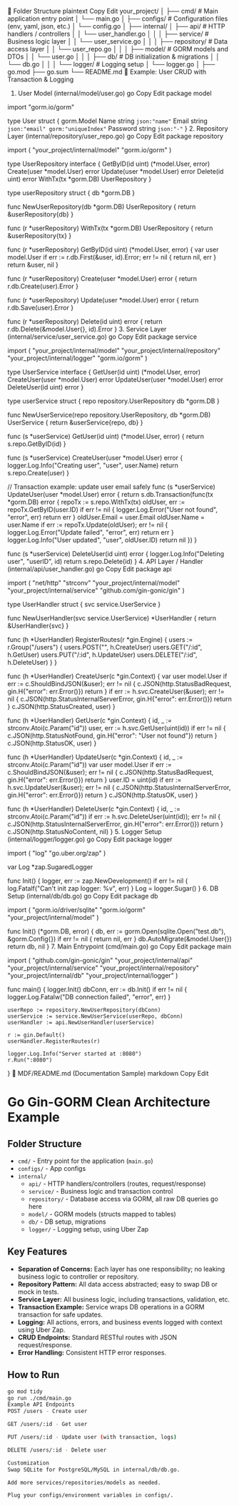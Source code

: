 📁 Folder Structure
plaintext
Copy
Edit
your_project/
│
├── cmd/                  # Main application entry point
│   └── main.go
│
├── configs/              # Configuration files (env, yaml, json, etc.)
│   └── config.go
│
├── internal/
│   ├── api/              # HTTP handlers / controllers
│   │   └── user_handler.go
│   │
│   ├── service/          # Business logic layer
│   │   └── user_service.go
│   │
│   ├── repository/       # Data access layer
│   │   └── user_repo.go
│   │
│   ├── model/            # GORM models and DTOs
│   │   └── user.go
│   │
│   ├── db/               # DB initialization & migrations
│   │   └── db.go
│   │
│   └── logger/           # Logging setup
│       └── logger.go
│
├── go.mod
├── go.sum
└── README.md
📝 Example: User CRUD with Transaction & Logging
1. User Model (internal/model/user.go)
go
Copy
Edit
package model

import "gorm.io/gorm"

type User struct {
    gorm.Model
    Name     string `json:"name"`
    Email    string `json:"email" gorm:"uniqueIndex"`
    Password string `json:"-"`
}
2. Repository Layer (internal/repository/user_repo.go)
go
Copy
Edit
package repository

import (
    "your_project/internal/model"
    "gorm.io/gorm"
)

type UserRepository interface {
    GetByID(id uint) (*model.User, error)
    Create(user *model.User) error
    Update(user *model.User) error
    Delete(id uint) error
    WithTx(tx *gorm.DB) UserRepository
}

type userRepository struct {
    db *gorm.DB
}

func NewUserRepository(db *gorm.DB) UserRepository {
    return &userRepository{db}
}

func (r *userRepository) WithTx(tx *gorm.DB) UserRepository {
    return &userRepository{tx}
}

func (r *userRepository) GetByID(id uint) (*model.User, error) {
    var user model.User
    if err := r.db.First(&user, id).Error; err != nil {
        return nil, err
    }
    return &user, nil
}

func (r *userRepository) Create(user *model.User) error {
    return r.db.Create(user).Error
}

func (r *userRepository) Update(user *model.User) error {
    return r.db.Save(user).Error
}

func (r *userRepository) Delete(id uint) error {
    return r.db.Delete(&model.User{}, id).Error
}
3. Service Layer (internal/service/user_service.go)
go
Copy
Edit
package service

import (
    "your_project/internal/model"
    "your_project/internal/repository"
    "your_project/internal/logger"
    "gorm.io/gorm"
)

type UserService interface {
    GetUser(id uint) (*model.User, error)
    CreateUser(user *model.User) error
    UpdateUser(user *model.User) error
    DeleteUser(id uint) error
}

type userService struct {
    repo repository.UserRepository
    db   *gorm.DB
}

func NewUserService(repo repository.UserRepository, db *gorm.DB) UserService {
    return &userService{repo, db}
}

func (s *userService) GetUser(id uint) (*model.User, error) {
    return s.repo.GetByID(id)
}

func (s *userService) CreateUser(user *model.User) error {
    logger.Log.Info("Creating user", "user", user.Name)
    return s.repo.Create(user)
}

// Transaction example: update user email safely
func (s *userService) UpdateUser(user *model.User) error {
    return s.db.Transaction(func(tx *gorm.DB) error {
        repoTx := s.repo.WithTx(tx)
        oldUser, err := repoTx.GetByID(user.ID)
        if err != nil {
            logger.Log.Error("User not found", "error", err)
            return err
        }
        oldUser.Email = user.Email
        oldUser.Name = user.Name
        if err := repoTx.Update(oldUser); err != nil {
            logger.Log.Error("Update failed", "error", err)
            return err
        }
        logger.Log.Info("User updated", "user", oldUser.ID)
        return nil
    })
}

func (s *userService) DeleteUser(id uint) error {
    logger.Log.Info("Deleting user", "userID", id)
    return s.repo.Delete(id)
}
4. API Layer / Handler (internal/api/user_handler.go)
go
Copy
Edit
package api

import (
    "net/http"
    "strconv"
    "your_project/internal/model"
    "your_project/internal/service"
    "github.com/gin-gonic/gin"
)

type UserHandler struct {
    svc service.UserService
}

func NewUserHandler(svc service.UserService) *UserHandler {
    return &UserHandler{svc}
}

func (h *UserHandler) RegisterRoutes(r *gin.Engine) {
    users := r.Group("/users")
    {
        users.POST("", h.CreateUser)
        users.GET("/:id", h.GetUser)
        users.PUT("/:id", h.UpdateUser)
        users.DELETE("/:id", h.DeleteUser)
    }
}

func (h *UserHandler) CreateUser(c *gin.Context) {
    var user model.User
    if err := c.ShouldBindJSON(&user); err != nil {
        c.JSON(http.StatusBadRequest, gin.H{"error": err.Error()})
        return
    }
    if err := h.svc.CreateUser(&user); err != nil {
        c.JSON(http.StatusInternalServerError, gin.H{"error": err.Error()})
        return
    }
    c.JSON(http.StatusCreated, user)
}

func (h *UserHandler) GetUser(c *gin.Context) {
    id, _ := strconv.Atoi(c.Param("id"))
    user, err := h.svc.GetUser(uint(id))
    if err != nil {
        c.JSON(http.StatusNotFound, gin.H{"error": "User not found"})
        return
    }
    c.JSON(http.StatusOK, user)
}

func (h *UserHandler) UpdateUser(c *gin.Context) {
    id, _ := strconv.Atoi(c.Param("id"))
    var user model.User
    if err := c.ShouldBindJSON(&user); err != nil {
        c.JSON(http.StatusBadRequest, gin.H{"error": err.Error()})
        return
    }
    user.ID = uint(id)
    if err := h.svc.UpdateUser(&user); err != nil {
        c.JSON(http.StatusInternalServerError, gin.H{"error": err.Error()})
        return
    }
    c.JSON(http.StatusOK, user)
}

func (h *UserHandler) DeleteUser(c *gin.Context) {
    id, _ := strconv.Atoi(c.Param("id"))
    if err := h.svc.DeleteUser(uint(id)); err != nil {
        c.JSON(http.StatusInternalServerError, gin.H{"error": err.Error()})
        return
    }
    c.JSON(http.StatusNoContent, nil)
}
5. Logger Setup (internal/logger/logger.go)
go
Copy
Edit
package logger

import (
    "log"
    "go.uber.org/zap"
)

var Log *zap.SugaredLogger

func Init() {
    logger, err := zap.NewDevelopment()
    if err != nil {
        log.Fatalf("Can't init zap logger: %v", err)
    }
    Log = logger.Sugar()
}
6. DB Setup (internal/db/db.go)
go
Copy
Edit
package db

import (
    "gorm.io/driver/sqlite"
    "gorm.io/gorm"
    "your_project/internal/model"
)

func Init() (*gorm.DB, error) {
    db, err := gorm.Open(sqlite.Open("test.db"), &gorm.Config{})
    if err != nil {
        return nil, err
    }
    db.AutoMigrate(&model.User{})
    return db, nil
}
7. Main Entrypoint (cmd/main.go)
go
Copy
Edit
package main

import (
    "github.com/gin-gonic/gin"
    "your_project/internal/api"
    "your_project/internal/service"
    "your_project/internal/repository"
    "your_project/internal/db"
    "your_project/internal/logger"
)

func main() {
    logger.Init()
    dbConn, err := db.Init()
    if err != nil {
        logger.Log.Fatalw("DB connection failed", "error", err)
    }

    userRepo := repository.NewUserRepository(dbConn)
    userService := service.NewUserService(userRepo, dbConn)
    userHandler := api.NewUserHandler(userService)

    r := gin.Default()
    userHandler.RegisterRoutes(r)

    logger.Log.Info("Server started at :8080")
    r.Run(":8080")
}
📄 MDF/README.md (Documentation Sample)
markdown
Copy
Edit
# Go Gin-GORM Clean Architecture Example

## Folder Structure

- `cmd/` - Entry point for the application (`main.go`)
- `configs/` - App configs
- `internal/`
    - `api/` - HTTP handlers/controllers (routes, request/response)
    - `service/` - Business logic and transaction control
    - `repository/` - Database access via GORM, all raw DB queries go here
    - `model/` - GORM models (structs mapped to tables)
    - `db/` - DB setup, migrations
    - `logger/` - Logging setup, using Uber Zap

## Key Features

- **Separation of Concerns:** Each layer has one responsibility; no leaking business logic to controller or repository.
- **Repository Pattern:** All data access abstracted; easy to swap DB or mock in tests.
- **Service Layer:** All business logic, including transactions, validation, etc.
- **Transaction Example:** Service wraps DB operations in a GORM transaction for safe updates.
- **Logging:** All actions, errors, and business events logged with context using Uber Zap.
- **CRUD Endpoints:** Standard RESTful routes with JSON request/response.
- **Error Handling:** Consistent HTTP error responses.

## How to Run

```bash
go mod tidy
go run ./cmd/main.go
Example API Endpoints
POST /users - Create user

GET /users/:id - Get user

PUT /users/:id - Update user (with transaction, logs)

DELETE /users/:id - Delete user

Customization
Swap SQLite for PostgreSQL/MySQL in internal/db/db.go.

Add more services/repositories/models as needed.

Plug your configs/environment variables in configs/.

